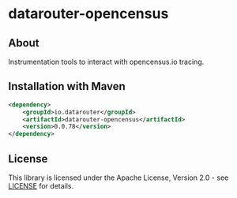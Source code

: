 # datarouter-opencensus

## About
Instrumentation tools to interact with opencensus.io tracing. 

## Installation with Maven

```xml
<dependency>
	<groupId>io.datarouter</groupId>
	<artifactId>datarouter-opencensus</artifactId>
	<version>0.0.78</version>
</dependency>
```

## License

This library is licensed under the Apache License, Version 2.0 - see [LICENSE](../LICENSE) for details.
